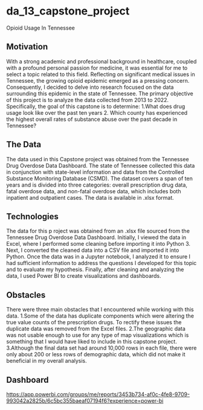 # da_13_capstone_project
Opioid Usage In Tennessee

## Motivation

With a strong academic and professional background in healthcare, coupled with a profound personal passion for medicine, it was essential for me to select a topic related to this field. Reflecting on significant medical issues in Tennessee, the growing opioid epidemic emerged as a pressing concern. Consequently, I decided to delve into research focused on the data surrounding this epidemic in the state of Tennessee. The primary objective of this project is to analyze the data collected from 2013 to 2022. Specifically, the goal of this capstone is to determine: 1.What does drug usage look like over the past ten years 2. Which county has experienced the highest overall rates of substance abuse over the past decade in Tennessee?

## The Data

The data used in this Capstone project was obtained from the Tennessee Drug Overdose Data Dashboard. The state of Tennessee collected this data in conjunction with state-level information and data from the Controlled Substance Monitoring Database (CSMD). The dataset covers a span of ten years and is divided into three categories: overall prescription drug data, fatal overdose data, and non-fatal overdose data, which includes both inpatient and outpatient cases. The data is available in .xlsx format.

## Technologies 
The data for this p
roject was obtained from an .xlsx file sourced from the Tennessee Drug Overdose Data Dashboard. Initially, I viewed the data in Excel, where I performed some cleaning before importing it into Python 3. Next, I converted the cleaned data into a CSV file and imported it into Python. Once the data was in a Jupyter notebook, I analyzed it to ensure I had sufficient information to address the questions I developed for this topic and to evaluate my hypothesis. Finally, after cleaning and analyzing the data, I used Power BI to create visualizations and dashboards.

## Obstacles
There were three main obstacles that I encountered while working with this data.
1.Some of the data has duplicate components which were altering the true value counts of the prescription drugs. To rectify these issues the duplicate data was removed from the Excel files.
2.The geographic data was not usable enough to use for any type of map visualizations which is something that I would have liked to include in this capstone project.
3.Although the final data set had around 10,000 rows in each file, there were only about 200 or less rows of demographic data, which did not make it beneficial in my overall analysis. 

## Dashboard
https://app.powerbi.com/groups/me/reports/3453b734-af0c-4fe8-9709-993042a2825b/6c5bc355baeaf07194f6?experience=power-bi
